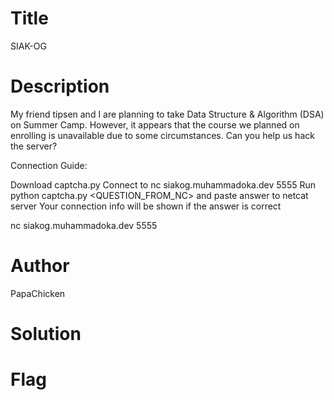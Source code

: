# Title
SIAK-OG

# Description
My friend tipsen and I are planning to take Data Structure & Algorithm (DSA) on Summer Camp. However, it appears that the course we planned on enrolling is unavailable due to some circumstances. Can you help us hack the server?

Connection Guide:

Download captcha.py
Connect to nc siakog.muhammadoka.dev 5555
Run python captcha.py <QUESTION_FROM_NC> and paste answer to netcat server
Your connection info will be shown if the answer is correct

nc siakog.muhammadoka.dev 5555

# Author 
PapaChicken

# Solution


# Flag
